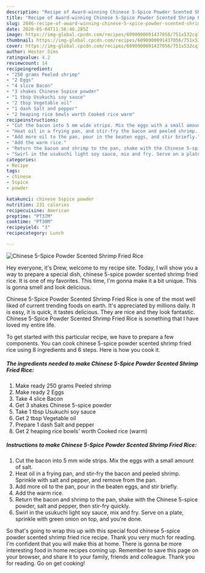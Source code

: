 ```yaml
---
description: "Recipe of Award-winning Chinese 5-Spice Powder Scented Shrimp Fried Rice"
title: "Recipe of Award-winning Chinese 5-Spice Powder Scented Shrimp Fried Rice"
slug: 2646-recipe-of-award-winning-chinese-5-spice-powder-scented-shrimp-fried-rice
date: 2020-05-04T11:56:46.285Z
image: https://img-global.cpcdn.com/recipes/6090900091437056/751x532cq70/chinese-5-spice-powder-scented-shrimp-fried-rice-recipe-main-photo.jpg
thumbnail: https://img-global.cpcdn.com/recipes/6090900091437056/751x532cq70/chinese-5-spice-powder-scented-shrimp-fried-rice-recipe-main-photo.jpg
cover: https://img-global.cpcdn.com/recipes/6090900091437056/751x532cq70/chinese-5-spice-powder-scented-shrimp-fried-rice-recipe-main-photo.jpg
author: Hester Sims
ratingvalue: 4.2
reviewcount: 14
recipeingredient:
- "250 grams Peeled shrimp"
- "2 Eggs"
- "4 slice Bacon"
- "3 shakes Chinese 5spice powder"
- "1 tbsp Usukuchi soy sauce"
- "2 tbsp Vegetable oil"
- "1 dash Salt and pepper"
- "2 heaping rice bowls worth Cooked rice warm"
recipeinstructions:
- "Cut the bacon into 5 mm wide strips. Mix the eggs with a small amount of salt."
- "Heat oil in a frying pan, and stir-fry the bacon and peeled shrimp. Sprinkle with salt and pepper, and remove from the pan."
- "Add more oil to the pan, pour in the beaten eggs, and stir briefly."
- "Add the warm rice."
- "Return the bacon and shrimp to the pan, shake with the Chinese 5-spice powder, salt and pepper, then stir-fry quickly."
- "Swirl in the usukuchi light soy sauce, mix and fry. Serve on a plate, sprinkle with green onion on top, and you&#39;re done."
categories:
- Recipe
tags:
- chinese
- 5spice
- powder

katakunci: chinese 5spice powder 
nutrition: 231 calories
recipecuisine: American
preptime: "PT37M"
cooktime: "PT30M"
recipeyield: "3"
recipecategory: Lunch

---
```



![Chinese 5-Spice Powder Scented Shrimp Fried Rice](https://img-global.cpcdn.com/recipes/6090900091437056/751x532cq70/chinese-5-spice-powder-scented-shrimp-fried-rice-recipe-main-photo.jpg)

Hey everyone, it's Drew, welcome to my recipe site. Today, I will show you a way to prepare a special dish, chinese 5-spice powder scented shrimp fried rice. It is one of my favorites. This time, I'm gonna make it a bit unique. This is gonna smell and look delicious.



Chinese 5-Spice Powder Scented Shrimp Fried Rice is one of the most well liked of current trending foods on earth. It's appreciated by millions daily. It is easy, it is quick, it tastes delicious. They are nice and they look fantastic. Chinese 5-Spice Powder Scented Shrimp Fried Rice is something that I have loved my entire life.


To get started with this particular recipe, we have to prepare a few components. You can cook chinese 5-spice powder scented shrimp fried rice using 8 ingredients and 6 steps. Here is how you cook it.

<!--inarticleads1-->

##### The ingredients needed to make Chinese 5-Spice Powder Scented Shrimp Fried Rice:

1. Make ready 250 grams Peeled shrimp
1. Make ready 2 Eggs
1. Take 4 slice Bacon
1. Get 3 shakes Chinese 5-spice powder
1. Take 1 tbsp Usukuchi soy sauce
1. Get 2 tbsp Vegetable oil
1. Prepare 1 dash Salt and pepper
1. Get 2 heaping rice bowls&#39; worth Cooked rice (warm)




<!--inarticleads2-->

##### Instructions to make Chinese 5-Spice Powder Scented Shrimp Fried Rice:

1. Cut the bacon into 5 mm wide strips. Mix the eggs with a small amount of salt.
1. Heat oil in a frying pan, and stir-fry the bacon and peeled shrimp. Sprinkle with salt and pepper, and remove from the pan.
1. Add more oil to the pan, pour in the beaten eggs, and stir briefly.
1. Add the warm rice.
1. Return the bacon and shrimp to the pan, shake with the Chinese 5-spice powder, salt and pepper, then stir-fry quickly.
1. Swirl in the usukuchi light soy sauce, mix and fry. Serve on a plate, sprinkle with green onion on top, and you&#39;re done.




So that's going to wrap this up with this special food chinese 5-spice powder scented shrimp fried rice recipe. Thank you very much for reading. I'm confident that you will make this at home. There is gonna be more interesting food in home recipes coming up. Remember to save this page on your browser, and share it to your family, friends and colleague. Thank you for reading. Go on get cooking!
